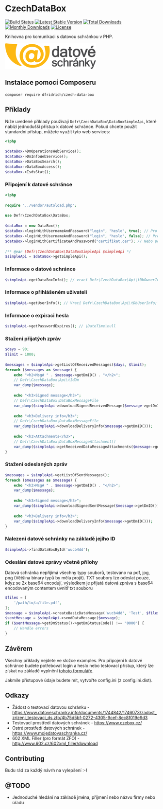 # CzechDataBox

[![Build Status](https://travis-ci.org/dfridrich/CzechDataBox.svg)](https://travis-ci.org/dfridrich/CzechDataBox)
[![Latest Stable Version](https://poser.pugx.org/dfridrich/czech-data-box/v/stable)](https://packagist.org/packages/dfridrich/czech-data-box) 
[![Total Downloads](https://poser.pugx.org/dfridrich/czech-data-box/downloads)](https://packagist.org/packages/dfridrich/czech-data-box)
[![Monthly Downloads](https://poser.pugx.org/dfridrich/czech-data-box/d/monthly)](https://packagist.org/packages/dfridrich/czech-data-box)
[![License](https://poser.pugx.org/dfridrich/czech-data-box/license)](https://packagist.org/packages/dfridrich/czech-data-box)


Knihovna pro komunikaci s datovou schránkou v PHP.

![Logo datových schránek](Resources/logo.png)

## Instalace pomocí Composeru

`composer require dfridrich/czech-data-box`

## Příklady

Níže uvedené příklady používají `Defr\CzechDataBox\DataBoxSimpleApi`, které nabízí jednodušší přístup k datové schránce. Pokud chcete použít standardní přístup, můžete využít tyto web services:

```php
<?php

$dataBox->DmOperationsWebService();
$dataBox->DmInfoWebService();
$dataBox->DataBoxSearch();
$dataBox->DataBoxAccess();
$dataBox->IsdsStat();
```

### Připojení k datové schránce

```php
<?php

require "../vendor/autoload.php";

use Defr\CzechDataBox\DataBox;

$dataBox = new DataBox();
$dataBox->loginWithUsernameAndPassword("login", "heslo", true); // Pro ostrou verzi
$dataBox->loginWithUsernameAndPassword("login", "heslo", false); // Pro verzi s testovacím přístupem
$dataBox->loginWithCertificateAndPassword("certifikat.cer"); // Nebo pouzijte prihlaseni certifikatem

/** @var \Defr\CzechDataBox\DataBoxSimpleApi $simpleApi */
$simpleApi = $dataBox->getSimpleApi();
```

### Informace o datové schránce

```php
$simpleApi->getDataBoxInfo(); // vrací Defr\CzechDataBox\Api\tDbOwnerInfo
```

### Informace o přihlášeném uživateli

```php
$simpleApi->getUserInfo(); // Vrací Defr\CzechDataBox\Api\tDbUserInfo;
```

### Informace o expiraci hesla

```php
$simpleApi->getPasswordExpires(); // \DateTime|null
```

### Stažení přijatých zpráv

```php
$days = 90;
$limit = 1000;

$messages = $simpleApi->getListOfReceivedMessages($days, $limit);
foreach ($messages as $message) {
    echo "<h2>Msg# " . $message->getDmID() . "</h2>";
    // Defr\CzechDataBox\Api\tIdDm
    var_dump($message);
    
    echo "<h3>Signed message</h3>";
    // Defr\CzechDataBox\DataBoxMessageFile
    var_dump($simpleApi->downloadSignedReceivedMessage($message->getDmID()));
    
    echo "<h3>Delivery info</h3>";
    // Defr\CzechDataBox\DataBoxMessageFile
    var_dump($simpleApi->downloadDeliveryInfo($message->getDmID()));
    
    echo "<h3>Attachments</h3>";
    // Defr\CzechDataBox\DataBoxMessageAttachment[]
    var_dump($simpleApi->getReceivedDataMessageAttachments($message->getDmID()));
}
```

### Stažení odeslaných zpráv

```php
$messages = $simpleApi->getListOfSentMessages();
foreach ($messages as $message) {
    echo "<h2>Msg# " . $message->getDmID() . "</h2>";
    var_dump($message);

    echo "<h3>Signed message</h3>";
    var_dump($simpleApi->downloadSignedSentMessage($message->getDmID()));

    echo "<h3>Delivery info</h3>";
    var_dump($simpleApi->downloadDeliveryInfo($message->getDmID()));
}

```

### Nalezení datové schránky na základě jejího ID

```php
$simpleApi->findDataBoxById('wucb4dd');
```


### Odeslání datové zprávy včetně přílohy

Datová schránka nepřijímá všechny typy souborů, testováno na pdf, jpg, png (Většina binary typů by měla projít).
TXT soubory lze odeslat pouze, kdyz se 2x base64 encodují, výsledkem je přijatá datová zpráva s base64 encodovaným contentem uvnitř txt souboru

```php
$files = [
    '/path/to/a/file.pdf',
];
$message = $simpleApi->createBasicDataMessage('wucb4dd', 'Test', $files);
$sentMessage = $simpleApi->sendDataMessage($message);
if ($sentMessage->getDmStatus()->getDmStatusCode() !== "0000") {
    // Handle errors
}
```

## Závěrem

Všechny příklady nejdete ve složce examples. Pro připojení k datové schránce budete potřebovat login a heslo nebo testovací přístup, který lze získat na základě vyplnění [tohoto formuláře](https://www.datoveschranky.info/documents/1744842/1746073/zadost_zrizeni_testovaci_ds.zfo/4b75d5bf-0272-4305-9cef-8ec8f019e9d3).

Jakmile přístupové údaje budete mít, vytvořte config.ini (z config.ini.dist).

## Odkazy

- Žádost o testovací datovou schránku - https://www.datoveschranky.info/documents/1744842/1746073/zadost_zrizeni_testovaci_ds.zfo/4b75d5bf-0272-4305-9cef-8ec8f019e9d3
- Testovací prostředí datových schránek - https://www.czebox.cz/
- Ostré prostředí datových schránek - https://www.mojedatovaschranka.cz/
- 602 XML Filler (pro formát ZFO) - http://www.602.cz/602xml_filler/download

## Contributing

Budu rád za každý návrh na vylepšení :-)

## @TODO

- Jednoduché hledání na základě jména, příjmení nebo názvu firmy nebo úřadu
